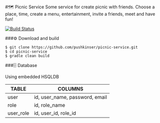#🗺️ Picnic Service
Some service for create picnic with friends. Choose a place, time, create a menu, entertainment, invite a friends, meet and have fun!

[![Build Status](https://travis-ci.org/pushkinser/picnic-service.svg?branch=master)](https://travis-ci.org/pushkinser/picnic-service)

###⚙ Download and build

```
$ git clone https://github.com/pushkinser/picnic-service.git
$ cd picnic-service
$ gradle clean build
```
###🗄️ Database

Using embedded HSQLDB

TABLE     | COLUMNS
----------|-------
user      | id, user_name, password, email
role      | id, role_name
user_role | id, user_id, role_id

